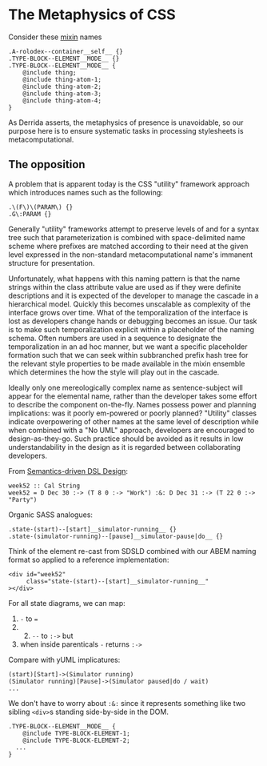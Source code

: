 # The Metaphysics of CSS

Consider these [mixin][mixin] names

```
.A-rolodex--container__self__ {}
.TYPE-BLOCK--ELEMENT__MODE__ {}
.TYPE-BLOCK--ELEMENT__MODE__ {
	@include thing;
	@include thing-atom-1;
	@include thing-atom-2;
	@include thing-atom-3;
	@include thing-atom-4;
}
```

As Derrida asserts, the metaphysics of presence is unavoidable, so our purpose 
here is to ensure systematic tasks in processing stylesheets is metacomputational.

## The opposition

A problem that is apparent today is the CSS "utility" framework approach which 
introduces names such as the following:

```
.\(F\)\(PARAM\) {}
.G\:PARAM {}
```

Generally "utility" frameworks attempt to preserve levels of and for a syntax 
tree such that parameterization is combined with space-delimited name scheme 
where prefixes are matched according to their need at the given level expressed 
in the non-standard metacomputational name's immanent structure for presentation.

Unfortunately, what happens with this naming pattern is that the name strings within 
the class attribute value are used as if they were definite descriptions and it is 
expected of the developer to manage the cascade in a hierarchical model. Quickly this 
becomes unscalable as complexity of the interface grows over time. What of the 
temporalization of the interface is lost as developers change hands or 
debugging becomes an issue. Our task is to make such temporalization explicit 
within a placeholder of the naming schema. Often numbers are used in a sequence 
to designate the temporalization in an ad hoc manner, but we want a specific 
placeholder formation such that we can seek within subbranched prefix hash tree 
for the relevant style properties to be made available in the mixin ensemble 
which determines the how the style will play out in the cascade.

Ideally only one mereologically complex name as sentence-subject will appear for 
the elemental name, rather than the developer takes some effort to describe the 
component on-the-fly. Names possess power and planning implications: was it 
poorly em-powered or poorly planned? "Utility" classes indicate overpowering 
of other names at the same level of description while when combined with a "No 
UML" approach, developers are encouraged to design-as-they-go. Such practice 
should be avoided as it results in low understandability in the design as it 
is regarded between collaborating developers.

From [Semantics-driven DSL Design][sdsld]:

```
week52 :: Cal String
week52 = D Dec 30 :-> (T 8 0 :-> "Work") :&: D Dec 31 :-> (T 22 0 :-> "Party")
```

Organic SASS analogues:

```
.state-(start)--[start]__simulator-running__ {}
.state-(simulator-running)--[pause]__simulator-pause|do__ {}
```

Think of the element re-cast from SDSLD combined with our ABEM naming format so applied to a reference implementation:

```
<div id="week52" 
     class="state-(start)--[start]__simulator-running__"
></div>
```

For all state diagrams, we can map:

1. `-` to `=`
2. 2. `--` to `:->` but
3. when inside parenticals `-` returns `:->`

Compare with yUML implicatures:

```
(start)[Start]->(Simulator running)
(Simulator running)[Pause]->(Simulator paused|do / wait)
...
```

We don't have to worry about `:&:` since it represents something like two 
sibling `<div>`s standing side-by-side in the DOM.

```
.TYPE-BLOCK--ELEMENT__MODE__ {
	@include TYPE-BLOCK-ELEMENT-1;
	@include TYPE-BLOCK-ELEMENT-2;
  ...
}
```

[sdsld]: https://web.engr.oregonstate.edu/~erwig/papers/SemanticDSLDesign-12.pdf "Semantics-Driven DSL Design. Martin Erwig and Eric Walkingshaw. School of EECS, Oregon State University, USA."
[mixin]: https://krasimir.github.io/organic-css/
